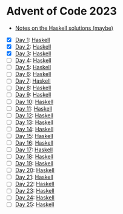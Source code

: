 # Advent of Code 2023

- [Notes on the Haskell solutions (maybe)](Haskell/README.md)

* [x] [Day 1](https://adventofcode.com/2023/day/1):  [Haskell](Haskell/src/Day01.hs)
* [x] [Day 2](https://adventofcode.com/2023/day/2):  [Haskell](Haskell/src/Day02.hs)
* [x] [Day 3](https://adventofcode.com/2023/day/3):  [Haskell](Haskell/src/Day03.hs)
* [ ] [Day 4](https://adventofcode.com/2023/day/4):  [Haskell](Haskell/src/Day04.hs)
* [ ] [Day 5](https://adventofcode.com/2023/day/5):  [Haskell](Haskell/src/Day05.hs)
* [ ] [Day 6](https://adventofcode.com/2023/day/6):  [Haskell](Haskell/src/Day06.hs)
* [ ] [Day 7](https://adventofcode.com/2023/day/7):  [Haskell](Haskell/src/Day07.hs)
* [ ] [Day 8](https://adventofcode.com/2023/day/8):  [Haskell](Haskell/src/Day08.hs)
* [ ] [Day 9](https://adventofcode.com/2023/day/9):  [Haskell](Haskell/src/Day09.hs)
* [ ] [Day 10](https://adventofcode.com/2023/day/10): [Haskell](Haskell/src/Day10.hs)
* [ ] [Day 11](https://adventofcode.com/2023/day/11): [Haskell](Haskell/src/Day11.hs)
* [ ] [Day 12](https://adventofcode.com/2023/day/12): [Haskell](Haskell/src/Day12.hs)
* [ ] [Day 13](https://adventofcode.com/2023/day/13): [Haskell](Haskell/src/Day13.hs)
* [ ] [Day 14](https://adventofcode.com/2023/day/14): [Haskell](Haskell/src/Day14.hs)
* [ ] [Day 15](https://adventofcode.com/2023/day/15): [Haskell](Haskell/src/Day15.hs)
* [ ] [Day 16](https://adventofcode.com/2023/day/16): [Haskell](Haskell/src/Day16.hs)
* [ ] [Day 17](https://adventofcode.com/2023/day/17): [Haskell](Haskell/src/Day17.hs)
* [ ] [Day 18](https://adventofcode.com/2023/day/18): [Haskell](Haskell/src/Day18.hs)
* [ ] [Day 19](https://adventofcode.com/2023/day/19): [Haskell](Haskell/src/Day19.hs)
* [ ] [Day 20](https://adventofcode.com/2023/day/20): [Haskell](Haskell/src/Day20.hs)
* [ ] [Day 21](https://adventofcode.com/2023/day/21): [Haskell](Haskell/src/Day21.hs)
* [ ] [Day 22](https://adventofcode.com/2023/day/22): [Haskell](Haskell/src/Day22.hs)
* [ ] [Day 23](https://adventofcode.com/2023/day/23): [Haskell](Haskell/src/Day23.hs)
* [ ] [Day 24](https://adventofcode.com/2023/day/24): [Haskell](Haskell/src/Day24.hs)
* [ ] [Day 25](https://adventofcode.com/2023/day/25): [Haskell](Haskell/src/Day25.hs)
